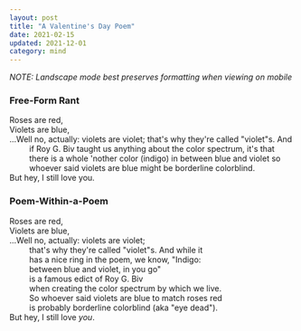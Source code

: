 ```yaml
---
layout: post
title: "A Valentine's Day Poem"
date: 2021-02-15
updated: 2021-12-01
category: mind
---
```


_NOTE: Landscape mode best preserves formatting when viewing on mobile_

### Free-Form Rant
Roses are red,<br>
Violets are blue,<br>
<span style="display: inline-block; padding-left: 2.5em; text-indent: -2.5em;">
...Well no, actually: violets are violet; that's why they're called "violet"s. And if Roy G. Biv taught us anything about the color spectrum, it's that there is a whole 'nother color (indigo) in between blue and violet so whoever said violets are blue might be borderline colorblind.
</span><br>
But hey, I still love you.

### Poem-Within-a-Poem
Roses are red,<br>
Violets are blue,<br>
<span style="display: inline-block; padding-left: 2.5em; text-indent: -2.5em;">
...Well no, actually: violets are violet;<br>
    that's why they're called "violet"s. And while it<br>
    has a nice ring in the poem, we know, "Indigo:<br>
    between blue and violet, in you go"<br>
    is a famous edict of Roy G. Biv<br>
    when creating the color spectrum by which we live.<br>
    So whoever said violets are blue to match roses red<br>
    is probably borderline colorblind (aka "eye dead").<br>
</span><br>
But hey, I still love _you_.
